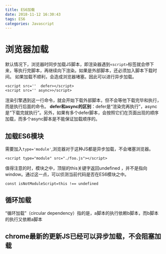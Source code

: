 ```yaml
---
title: ES6加载
date: 2018-11-12 16:30:43
tags: ES6
categories: Javascript
---
```

# 浏览器加载
默认情况下，浏览器时同步加载JS脚本，即渲染器遇到`<script>`标签就会停下来，等执行完脚本，再继续向下渲染。如果是外部脚本，还必须加入脚本下载时间。
如果加载不顺利，会造成浏览器堵塞。因此可以进行异步加载。<!-- more -->
```
<script src=''  defer></script>
<script src='' async>>/script>
```
渲染引擎遇到这一行命令，就会开始下载外部脚本，但不会等他下载完毕和执行，而是执行后面的命令。
 **defer和async的区别**：defer是“渲染完再执行”，async是“下载完就执行”。另外，如果有多个defer脚本，会按照它们在页面出现的顺序加载，而多个async脚本是不能保证加载顺序的。 

## 加载ES6模块
需要加入`type='module'`,浏览器对于这种JS都是异步加载，不会堵塞浏览器。
```
<script type="module" src="./foo.js"></script>
```
值得注意的时，模块之中，顶层的this关键字返回undefined ，并不是指向window。通过这一点，可以侦测当前代码是否在ES6模块之中。
```
const isNotModuleScript=this !== undefined
```
## 循环加载

“循环加载”（circular dependency）指的是，a脚本的执行依赖b脚本，而b脚本的执行又依赖a脚本



##  chrome最新的更新JS已经可以异步加载，不会阻塞加载
